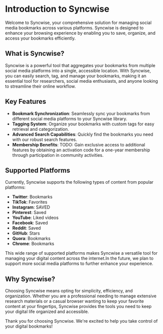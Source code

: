 # Introduction to Syncwise

Welcome to Syncwise, your comprehensive solution for managing social media bookmarks across various platforms. Syncwise is designed to enhance your browsing experience by enabling you to save, organize, and access your bookmarks efficiently.

## What is Syncwise?

Syncwise is a powerful tool that aggregates your bookmarks from multiple social media platforms into a single, accessible location. With Syncwise, you can easily search, tag, and manage your bookmarks, making it an essential tool for researchers, social media enthusiasts, and anyone looking to streamline their online workflow.

## Key Features

- **Bookmark Synchronization**: Seamlessly sync your bookmarks from different social media platforms to your Syncwise library.
- **Tagging System**: Organize your bookmarks with custom tags for easy retrieval and categorization.
- **Advanced Search Capabilities**: Quickly find the bookmarks you need with our robust search features.
- **Membership Benefits**: TODO: Gain exclusive access to additional features by obtaining an activation code for a one-year membership through participation in community activities.

## Supported Platforms

Currently, Syncwise supports the following types of content from popular platforms:

- **Twitter**: Bookmarks
- **TikTok**: Favorites
- **Instagram**: SAVED
- **Pinterest**: Saved
- **YouTube**: Liked videos
- **Facebook**: Saved
- **Reddit**: Saved
- **GitHub**: Stars
- **Quora**: Bookmarks
- **Chrome**: Bookmarks

This wide range of supported platforms makes Syncwise a versatile tool for managing your digital content across the internet.In the future, we plan to support more social media platforms to further enhance your experience.

## Why Syncwise?

Choosing Syncwise means opting for simplicity, efficiency, and organization. Whether you are a professional needing to manage extensive research materials or a casual browser wanting to keep your favorite content at your fingertips, Syncwise provides the tools you need to keep your digital life organized and accessible.

Thank you for choosing Syncwise. We're excited to help you take control of your digital bookmarks!
